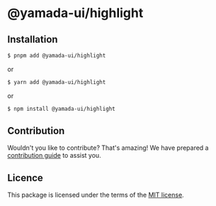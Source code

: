 # @yamada-ui/highlight

## Installation

```sh
$ pnpm add @yamada-ui/highlight
```

or

```sh
$ yarn add @yamada-ui/highlight
```

or

```sh
$ npm install @yamada-ui/highlight
```

## Contribution

Wouldn't you like to contribute? That's amazing! We have prepared a [contribution guide](https://github.com/hirotomoyamada/yamada-ui/blob/main/CONTRIBUTING.md) to assist you.

## Licence

This package is licensed under the terms of the
[MIT license](https://github.com/hirotomoyamada/yamada-ui/blob/main/LICENSE).
